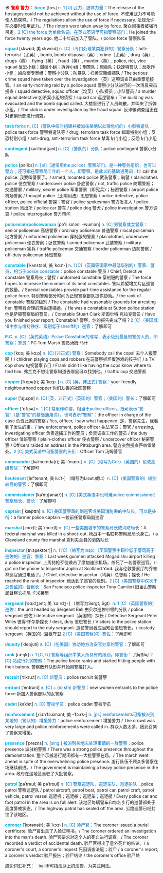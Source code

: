 ☀ <font color="red">**警察 警力：**</font>
<font color="sky blue">**force**</font> [fɔ:s] 
<font color="#0070c0">n. 1 [U] 武力，肢体力量：</font>The release of the hostages could not be achieved without the use of force. 不使用武力不可能使人质获释。/ The regulations allow the use of force if necessary. 法规允许在必要时使用武力。/ The rioters were taken away by force. 聚众闹事者被强行带走。<font color="#0070c0">2 [C] the force 为单数名词，在英式英语里可指警察部门：</font>He joined the force twenty years ago. 他二十年前加入了警队。/ police force 警察队伍
           
<font color="sky blue">**squad**</font> [skwɒd; 美 skwɑ:d]
<font color="#0070c0">n. [C]（专门处理某类犯罪的）警察分队：</font>anti-terrorist（尤英）, bomb, bomb-disposal（英）, crime（尤英）, drug（英）, drugs（英）, flying（英）, fraud（英）, murder（英）, police, riot, vice squad 反恐小组；爆破小组；拆弹小组；刑警队；缉毒队；快速特警队；反欺诈小组；凶杀案专案组；警察小分队；防暴队；扫黄查赌缉捕队 / The serious crime squad have taken over the investigation.（英）这项调查已由重案组接管。/ an early-morning raid by a police squad 警察小分队进行的一次清晨突击搜查 / squad detective, squad officer（均英）小队探员；小队警员 / a murder squad detective 凶杀案小组的侦探 / squad car 巡逻警车 / The building was evacuated and the bomb squad called. 大楼里进行了人员疏散，并叫来了拆弹小组。/ The club is under investigation by the fraud squad. 反诈骗调查组正在对该俱乐部进行调查。
           
<font color="sky blue">**task force**</font>
<font color="#0070c0">n. [C]（警队中临时组建并被派往某地以处理危机的）小型特遣队：</font>police task force 警察特遣队等 / drug, terrorism task force 缉毒特别小组；反恐特别小组 / anti-drug, anti-terrorism task force 禁毒专门小组；反恐专门小组

<font color="sky blue">**contingent**</font> [kənˈtɪndʒənt]
<font color="#0070c0">n. [C]（警队的）分队：</font>police contingent 警察小分队
 
<font color="sky blue">**police**</font> [pə'li:s] 
<font color="#0070c0">n. [pl]（通常用the police）警察部门，是一种警务组织，也可叫警方；还可指在警察局工作的一个人，即警察。是此义的基础通用词：</font>I’ll call the police. 我要叫警察了。/ armed, mounted police 武装警察；骑警 / plainclothes police 便衣警察 / undercover police 卧底警察 / riot, traffic police 防爆警察；交通警察 / military, secret police 军事警察（即宪兵）；秘密警察 / airport police 机场警察 / thought police（比喻用法）思想警察 / police detective, police officer, police official 警探；警官 / police spokesman 警方发言人 / police station 派出所 / police car 警车 / police dog 警犬 / police investigation 警方调查 / police interrogation 警方审问 

<font color="sky blue">**policeman/policewoman**</font> [pə'li:smən, -wʊmən] 
<font color="#0070c0">n. [C] 男警察或女警察：</font>senior policeman 高级警察 / ordinary policeman 普通警察 / local policeman 地方警察 / uniformed policeman 穿制服的警察 / plainclothes, undercover policeman 便衣警察；卧底警察 / armed policeman 武装警察 / military policeman 宪兵 / traffic policeman 交通警察 / border policeman 边防警察 / off-duty policeman 休班警察 
           
<font color="sky blue">**constable**</font> [ˈkʌnstəbl; 美 ˈkɑ:n-]
<font color="#0070c0">n. 1 [C]（英国等国家中最低级别的）警察、警员，相当于police constable：</font>police constable 警员 / Chief, Detective constable 警察局长；警探 / uniformed constable 穿制服的警察 / The force hopes to increase the number of its beat constables. 警队希望增加片区巡警的数量。/ Special constables provide part-time assistance for the regular police force. 特别警察部分时间为正规警察部队提供协助。/ the rank of constable 警察的级别 / The constable had reasonable grounds for arresting her. 警察有合理的理由逮捕她。/ He was a constable at Sutton police station. 他是萨顿警察局的警员。/ Constable Stuart Clark 斯图尔特·克拉克警员 / Have you finished your report, Constable? 警察，你的报告完成了吗？<font color="#0070c0">2 [C]（美国城镇中参与维持秩序、级别低于sheriff的）巡官：</font>了解即可

<font color="sky blue">**P.C.**</font> 
<font color="#0070c0">n. [C]（英式英语）Police Constable的缩写，表示级别最低的警务人员，即警察；警员：</font>PC Tom Marsh 警员汤姆·马什
           
<font color="sky blue">**cop**</font> [kɒp; 美 kɑ:p]
<font color="#0070c0">n. [C] [非正式] 警察：</font>Somebody call the cops! 去个人报警啊！/ children playing cops and robbers 在玩警察抓坏蛋游戏的孩子们 / a TV cop show 电视警察节目 / Frank didn't like having the cops know where to find him. 弗兰克不想让警察知道去哪里可以找到他。/ traffic cop 交通警察
           
<font color="sky blue">**copper**</font> [ˈkɒpə(r); 美 ˈkɑ:p-]
<font color="#0070c0">n. [C] [英，非正式] 警察：</font>your friendly neighbourhood copper 你们友善的社区警察

<font color="sky blue">**super**</font> ['sju:pə] 
<font color="#0070c0">n. [C] [英，非正式]（英国的）警官；（美国的）警长：</font>了解即可 

<font color="sky blue">**officer**</font> ['ɒfɪsə] 
<font color="#0070c0">n. 1 [C] 常用作称谓，相当于police officer。既可表示“警官”（是“警官”的基础通用词），也可表示“警察”：</font>the officer in charge of the case 负责此案的警察 / Yes, officer, I saw what happened. 是，警察先生，我看到了发生的事。/ law enforcement, police officer 执法官员；警官 / arresting, investigating officer 负责逮捕工作的警员；负责调查工作的警员 / the duty officer 值班警察 / plain-clothes officer 便衣警察 / undercover officer 秘密警察 / Officers raided an address in the Pittsburgh area. 警方突然搜查匹兹堡某处。<font color="#0070c0">2 [C] 美式英语中可指警察的头衔：</font>Officer Tom 汤姆警官
                      
<font color="sky blue">**commander**</font> [kəˈmɑ:ndə(r); 美 -ˈmæn-]
<font color="#0070c0">n. [C]（缩写为Cdr）（英国的）伦敦高级警官：</font>了解即可

<font color="sky blue">**lieutenant**</font> [lefˈtenənt; 美 lu:ˈt-]
（缩写为Lieut.或Lt）<font color="#0070c0">n. [C]（美国警察的）级别较高的警官：</font>了解即可
           
<font color="sky blue">**commissioner**</font> [kəˈmɪʃənə(r)]
<font color="#0070c0">n. [C] [美式英语中也可用police commissioner] 警察局长、警长：</font>了解即可

<font color="sky blue">**captain**</font> ['kæptɪn] 
<font color="#0070c0">n. [C] 美国警察局的副巡官或美国消防署的中队长，可以是头衔：</font>a former police captain 一位前任警察局副巡官
            
<font color="sky blue">**marshal**</font> [ˈmɑ:ʃl; 美 ˈmɑ:rʃl]
<font color="#0070c0">n. [C] 一些美国城市的警察局长或消防局长：</font>A federal marshal was killed in a shoot-out. 枪战中一名联邦警察局局长身亡。/ a Cleveland county fire marshal 克利夫兰县的消防队长          
           
<font color="sky blue">**inspector**</font> [ɪnˈspektə(r)]
<font color="#0070c0">n. 1 [C]（缩写为Insp）（英国警察中职位低于警司高于巡佐的）巡官、督察：</font>Last week gunmen attacked Mogadishu airport killing a police inspector. 上周持枪歹徒袭击了摩加迪沙机场，杀死了一名警察巡官。/ I got on the phone to Inspector Joplin at Scotland Yard. 我与伦敦警察厅的乔普林巡官通过电话了。/ Chief, detective inspector（均英）总督察；探长 / He reached the rank of inspector. 他达到了巡官的级别。<font color="#0070c0">2 [C]（美国警察中仅次于总警监的）督察长：</font>San Francisco police inspector Tony Camileri 旧金山警察局督察长托尼·卡米莱里           

<font color="sky blue">**sergeant**</font> [ˈsɑ:dʒənt; 美 ˈsɑ:rdʒ-]
（缩写为Sergt, Sgt）<font color="#0070c0">n. 1 [C]（英国警察的）巡佐：</font>the unit headed by Sergeant Bell 由贝尔巡佐带领的分队 / police sergeant 巡佐 / detective sergeant（英国的）探长 / Detective Sergeant Peter Wiles 彼得·怀尔斯探长 / desk, duty 值班警长 / Visitors to the police station should report to the duty sergeant. 造访警局者应当知会值班警长。/ custody sergeant（英国的）监狱守卫 <font color="#0070c0">2 [C]（美国警察的）警佐：</font>了解即可

<font color="sky blue">**deputy**</font> [ˈdepjuti]
<font color="#0070c0">n. [C]（在美国）协助地方治安官办案的警官：</font>了解即可

<font color="sky blue">**rank**</font> [ræŋk] 
<font color="#0070c0">n. 1 [C, U] 警察等组织中某人所具有的级别，即警衔：</font>了解即可 <font color="#0070c0">2 [C] 站成行列的警察：</font>The police broke ranks and started hitting people with their batons. 警察散开队形并开始用警棍打人。

<font color="sky blue">**recruit**</font> [rɪˈkru:t]
<font color="#0070c0">n. [C] 新警员：</font>police recruit 新警察

<font color="sky blue">**entrant**</font> [ˈentrənt]
<font color="#0070c0">n. [C] ~ (to sth) 新警员：</font>new women entrants to the police force 新加入警察部队的女警察

<font color="sky blue">**cadet**</font> [kəˈdet]
<font color="#0070c0">n. [C] 警校学员：</font>police cadet 警校学员
           
<font color="sky blue">**reinforcement**</font> [ˌri:ɪnˈfɔ:smənt; 美 -ˈfɔ:rs-]
<font color="#0070c0">n. [pl.] reinforcements可指被派到某地的（警队的）增援警力：</font>police reinforcement 增援警力 / The crowd was very large and police reinforcements were called in. 群众人数太多，因此召集了警察来增援。
           
<font color="sky blue">**presence**</font> [ˈprezns]
<font color="#0070c0">n. [sing.] 被派到某地去处理事情的一群警察：</font>police presence 派驻的警察 / There was a strong police presence throughout the demonstration. 整个示威游行期间都有一大批警察在场。/ The march went ahead in spite of the overwhelming police presence. 游行队伍不顾众多警察在场继续前进。/ The government is maintaining a heavy police presence in the area. 政府在这地区派驻了大批警察。
        
<font color="sky blue">**patrol**</font> [pəˈtrəʊl; 美 pəˈtroʊl]
<font color="#0070c0">n. [C] 警察巡逻队、巡逻车队、巡逻船队：</font>police patrol 警察巡逻队 / patrol aircraft, patrol boat, patrol car, patrol craft, patrol vehicle, patrol vessel 巡逻机；巡逻船；巡逻车；巡逻艇 / Every police car and foot patrol in the area is on full alert. 该地区每辆警车和每名步行的巡警都处于高度警戒状态。/ The highway patrol has sealed off the area. 公路巡警已经封锁了该地区。

<font color="sky blue">**coroner**</font> [ˈkɒrənə(r); 美 ˈkɔ:r-]
<font color="#0070c0">n. [C] 验尸官：</font>The coroner issued a burial certificate. 验尸官出具了入殓证明书。/ The coroner ordered an investigation into the man's death. 验尸官要求对这个人的死亡进行调查。/ The coroner recorded a verdict of accidental death. 验尸官得出了意外死亡的结论。/ a coroner's court, a coroner's inquest 死因调查法庭；验尸 / a coroner's report, a coroner's verdict 验尸报告；验尸结论 / the coroner's office 验尸处

周边词汇补充：
· bailiff可指法庭上的法警，为美式用法。
                      